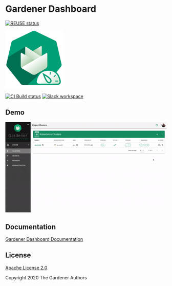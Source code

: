 # Gardener Dashboard
[![REUSE status](https://api.reuse.software/badge/github.com/gardener/dashboard)](https://api.reuse.software/info/github.com/gardener/dashboard)


![](https://github.com/gardener/dashboard/blob/master/logo/logo_gardener_dashboard.png)

[![CI Build status](https://github.com/gardener/dashboard/actions/workflows/non-release.yaml/badge.svg?branch=master)](https://github.com/gardener/dashboard/actions/workflows/non-release.yaml?query=branch%3Amaster)
[![Slack workspace](https://img.shields.io/badge/Slack-Gardener%20Project-brightgreen.svg?logo=slack)](https://gardener-cloud.slack.com/)

## Demo

<img src="docs/images/dashboard-demo.gif" alt="Gardener Demo" />

## Documentation

[Gardener Dashboard Documentation](./docs/README.md)

## License
[Apache License 2.0](./LICENSES/Apache-2.0.txt)

Copyright 2020 The Gardener Authors
